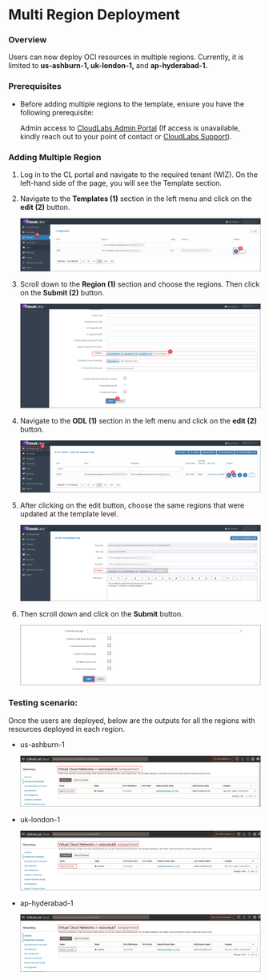 # Multi Region Deployment

### Overview

Users can now deploy OCI resources in multiple regions. Currently, it is limited to **us-ashburn-1, uk-london-1,** and **ap-hyderabad-1.**

### Prerequisites

- Before adding multiple regions to the template, ensure you have the following prerequisite:
  
  Admin access to [CloudLabs Admin Portal](https://admin.cloudlabs.ai/) (If access is unavailable, kindly reach out to your point of contact or [CloudLabs Support](https://docs.cloudlabs.ai/RequestSupport)).

### Adding Multiple Region 

1. Log in to the CL portal and navigate to the required tenant (WIZ). On the left-hand side of the page, you will see the Template section.

2. Navigate to the **Templates (1)** section in the left menu and click on the **edit (2)** button.

   ![](./img/01.png)

3. Scroll down to the **Region (1)** section and choose the regions. Then click on the **Submit (2)** button.

   ![](./img/02.png)

4. Navigate to the **ODL (1)** section in the left menu and click on the **edit (2)** button.

   ![](./img/03.png)

5. After clicking on the edit button, choose the same regions that were updated at the template level.

   ![](./img/04.png)

6. Then scroll down and click on the **Submit** button.

   ![](./img/05.png)

### Testing scenario:

Once the users are deployed, below are the outputs for all the regions with resources deployed in each region.

- us-ashburn-1

     ![](./img/06.png)

-  uk-london-1

     ![](./img/07.png)

- ap-hyderabad-1

     ![](./img/08.png)
